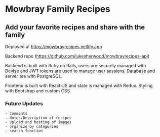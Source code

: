 # Mowbray Family Recipes

## Add your favorite recipes and share with the family

Deployed at https://mowbrayrecipes.netlify.app

Backend repo (https://github.com/lukesherwood/mowbrayrecipes-api)


Backend is built with Ruby on Rails, users are securely managed with Devise and JWT tokens are used to manage user sessions. Database and server are with PostgreSQL.

Frontend is built with React-JS and state is managed with Redux. Styling with Bootstrap and custom CSS.

### Future Updates

    - Comments
    - Notes/Description of recipes
    - Upload and hosting of images
    - organize by categories
    - search function


